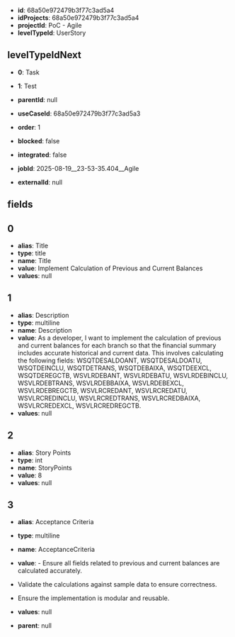 - **id**: 68a50e972479b3f77c3ad5a4
- **idProjects**: 68a50e972479b3f77c3ad5a4
- **projectId**: PoC - Agile
- **levelTypeId**: UserStory
## levelTypeIdNext
- **0**: Task
- **1**: Test

- **parentId**: null
- **useCaseId**: 68a50e972479b3f77c3ad5a3
- **order**: 1
- **blocked**: false
- **integrated**: false
- **jobId**: 2025-08-19__23-53-35.404__Agile
- **externalId**: null
## fields
## 0
- **alias**: Title
- **type**: title
- **name**: Title
- **value**: Implement Calculation of Previous and Current Balances
- **values**: null

## 1
- **alias**: Description
- **type**: multiline
- **name**: Description
- **value**: As a developer, I want to implement the calculation of previous and current balances for each branch so that the financial summary includes accurate historical and current data. This involves calculating the following fields: WSQTDESALDOANT, WSQTDESALDOATU, WSQTDEINCLU, WSQTDETRANS, WSQTDEBAIXA, WSQTDEEXCL, WSQTDEREGCTB, WSVLRDEBANT, WSVLRDEBATU, WSVLRDEBINCLU, WSVLRDEBTRANS, WSVLRDEBBAIXA, WSVLRDEBEXCL, WSVLRDEBREGCTB, WSVLRCREDANT, WSVLRCREDATU, WSVLRCREDINCLU, WSVLRCREDTRANS, WSVLRCREDBAIXA, WSVLRCREDEXCL, WSVLRCREDREGCTB.
- **values**: null

## 2
- **alias**: Story Points
- **type**: int
- **name**: StoryPoints
- **value**: 8
- **values**: null

## 3
- **alias**: Acceptance Criteria
- **type**: multiline
- **name**: AcceptanceCriteria
- **value**: - Ensure all fields related to previous and current balances are calculated accurately.
- Validate the calculations against sample data to ensure correctness.
- Ensure the implementation is modular and reusable.
- **values**: null


- **parent**: null
